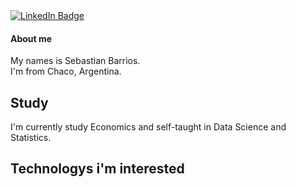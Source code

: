 <div id="badges">
  <a href="https://www.linkedin.com/in/dsebastianb/">
    <img src="https://img.shields.io/badge/LinkedIn-blue?style=for-the-badge&logo=linkedin&logoColor=white" alt="LinkedIn Badge"/>
  </a>
</div>

<img src="https://komarev.com/ghpvc/?username=dbsebastian&style=flat-square&color=blue" alt=""/>

#### About me

My names is Sebastian Barrios.  
I'm from Chaco, Argentina.

## Study

I'm currently study Economics
and self-taught in Data Science and Statistics.

## Technologys i'm interested

<img src="https://img.shields.io/badge/Python-14354C?style=for-the-badge&logo=python&logoColor=white" alt=""/>  

<img src="https://img.shields.io/badge/Pandas-2C2D72?style=for-the-badge&logo=pandas&logoColor=white"  alt=""/>  
  
<img src="https://img.shields.io/badge/Matplotlib-1890db.svg?style=for-the-badge&logo=Matplotlib&logoColor=black"  alt=""/>  

<img src="https://img.shields.io/badge/Seaborn-f28518?style=for-the-badge&logo=Seaborn&logoColor=white" alt=""/>  

<img src="https://img.shields.io/badge/Numpy-777BB4?style=for-the-badge&logo=numpy&logoColor=white" alt=""/>

<img src="" alt=""/>  
<img src="" alt=""/>  
<img src="" alt=""/>  
<img src="" alt=""/>  
<img src="" alt=""/>  



<img src="https://img.shields.io/badge/PostgreSQL-316192?style=for-the-badge&logo=postgresql&logoColor=white" alt=""/>
